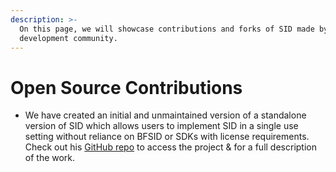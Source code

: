 ```yaml
---
description: >-
  On this page, we will showcase contributions and forks of SID made by our
  development community.
---
```


# Open Source Contributions

* We have created an initial and unmaintained version of a standalone version of SID which allows users to implement SID in a single use setting without reliance on BFSID or SDKs with license requirements. Check out his [GitHub repo](https://github.com/meladRaouf/Awesome-SID) to access the project & for a full description of the work.&#x20;


